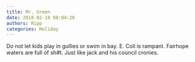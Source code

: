 ```yaml
---
title: Mr. Green
date: 2018-02-18 08:04:20
authors: Ripp
categories: Holiday
---
```


 Do not let kids play in gullies or swim in bay. E. Coli is rampant. Fairhope waters are full of sh#t. Just like jack and his council cronies.